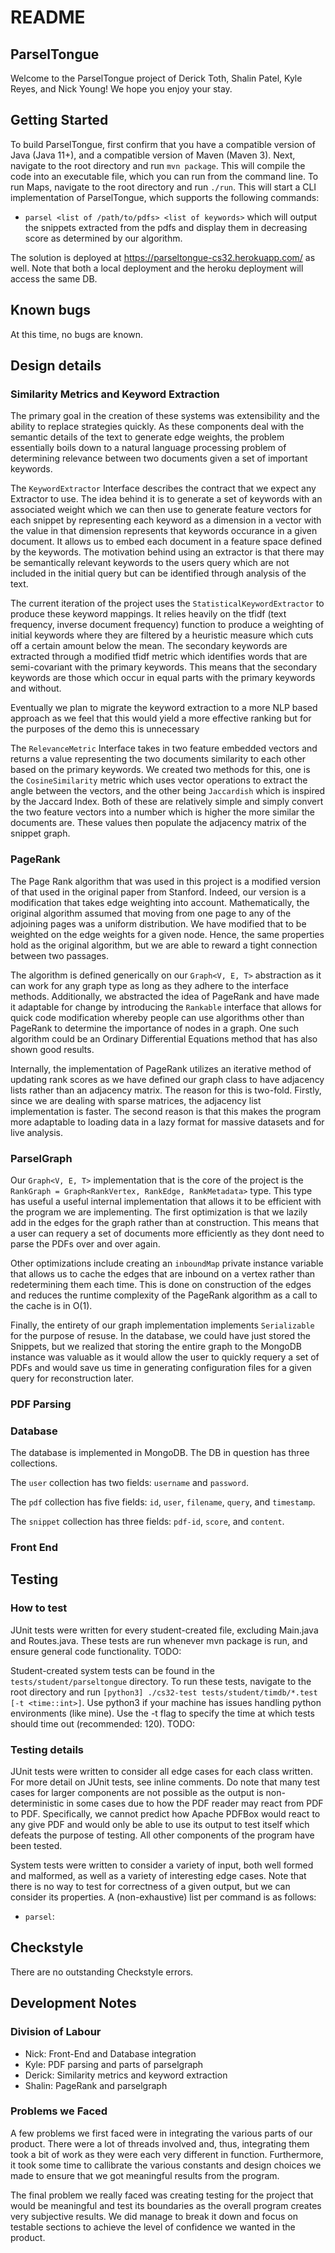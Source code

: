 # README

## ParselTongue

Welcome to the ParselTongue project of Derick Toth, Shalin Patel, Kyle Reyes, and Nick Young! We hope you enjoy your stay.

## Getting Started

To build ParselTongue, first confirm that you have a compatible version of Java (Java 11+), and a compatible version of Maven (Maven 3). Next, navigate to the root directory and run `mvn package`. This will compile the code into an executable file, which you can run from the command line. To run Maps, navigate to the root directory and run `./run`. This will start a CLI implementation of ParselTongue, which supports the following commands:

- `parsel <list of /path/to/pdfs> <list of keywords>` which will output the snippets extracted from the pdfs and display them in decreasing score as determined by our algorithm.

The solution is deployed at https://parseltongue-cs32.herokuapp.com/ as well. Note that both a local deployment and the heroku deployment will access the same DB.

## Known bugs

At this time, no bugs are known.

## Design details

### Similarity Metrics and Keyword Extraction

The primary goal in the creation of these systems was extensibility and the ability to replace strategies quickly. As these components deal with the semantic details of the text to generate edge weights, the problem essentially boils down to a natural language processing problem of determining relevance between two documents given a set of important keywords.

The `KeywordExtractor` Interface describes the contract that we expect any Extractor to use. The idea behind it is to generate a set of keywords with an associated weight which we can then use to generate feature vectors for each snippet by representing each keyword as a dimension in a vector with the value in that dimension represents that keywords occurance in a given document. It allows us to embed each document in a feature space defined by the keywords. The motivation behind using an extractor is that there may be semantically relevant keywords to the users query which are not included in the initial query but can be identified through analysis of the text.

The current iteration of the project uses the `StatisticalKeywordExtractor` to produce these keyword mappings. It relies heavily on the tfidf (text frequency, inverse document frequency) function to produce a weighting of initial keywords where they are filtered by a heuristic measure which cuts off a certain amount below the mean. The secondary keywords are extracted through a modified tfidf metric which identifies words that are semi-covariant with the primary keywords. This means that the secondary keywords are those which occur in equal parts with the primary keywords and without.

Eventually we plan to migrate the keyword extraction to a more NLP based approach as we feel that this would yield a more effective ranking but for the purposes of the demo this is unnecessary

The `RelevanceMetric` Interface takes in two feature embedded vectors and returns a value representing the two documents similarity to each other based on the primary keywords. We created two methods for this, one is the `CosineSimilarity` metric which uses vector operations to extract the angle between the vectors, and the other being `Jaccardish` which is inspired by the Jaccard Index. Both of these are relatively simple and simply convert the two feature vectors into a number which is higher the more similar the documents are. These values then populate the adjacency matrix of the snippet graph.

### PageRank

The Page Rank algorithm that was used in this project is a modified version of that used in the original paper from Stanford. Indeed, our version is a modification that takes edge weighting into account. Mathematically, the original algorithm assumed that moving from one page to any of the adjoining pages was a uniform distribution. We have modified that to be weighted on the edge weights for a given node. Hence, the same properties hold as the original algorithm, but we are able to reward a tight connection between two passages.

The algorithm is defined generically on our `Graph<V, E, T>` abstraction as it can work for any graph type as long as they adhere to the interface methods. Additionally, we abstracted the idea of PageRank and have made it adaptable for change by introducing the `Rankable` interface that allows for quick code modification whereby people can use algorithms other than PageRank to determine the importance of nodes in a graph. One such algorithm could be an Ordinary Differential Equations method that has also shown good results.

Internally, the implementation of PageRank utilizes an iterative method of updating rank scores as we have defined our graph class to have adjacency lists rather than an adjacency matrix. The reason for this is two-fold. Firstly, since we are dealing with sparse matrices, the adjacency list implementation is  faster. The second reason is that this makes the program more adaptable to loading data in a lazy format for massive datasets and for live analysis. 

### ParselGraph

Our `Graph<V, E, T>` implementation that is the core of the project is the `RankGraph = Graph<RankVertex, RankEdge, RankMetadata>` type. This type has useful a useful internal implementation that allows it to be efficient with the program we are implementing. The first optimization is that we lazily add in the edges for the graph rather than at construction. This means that a user can requery a set of documents more efficiently as they dont need to parse the PDFs over and over again. 

Other optimizations include creating an `inboundMap` private instance variable that allows us to cache the edges that are inbound on a vertex rather than redetermining them each time. This is done on construction of the edges and reduces the runtime complexity of the PageRank algorithm as  a call to the cache is in O(1).

Finally, the entirety of our graph implementation implements `Serializable` for the purpose of resuse. In the database, we could have just stored the Snippets, but we realized that storing the entire graph to the MongoDB instance was valuable as it would allow the user to quickly requery a set of PDFs and would save us time in generating configuration files for a given query for reconstruction later.

### PDF Parsing

### Database

The database is implemented in MongoDB. The DB in question has three collections.

The `user` collection has two fields: `username` and `password`.

The `pdf` collection has five fields: `id`, `user`, `filename`, `query`, and `timestamp`.

The `snippet` collection has three fields: `pdf-id`, `score`, and `content`.

### Front End

## Testing

### How to test

JUnit tests were written for every student-created file, excluding Main.java and Routes.java. These tests are run whenever mvn package is run, and ensure general code functionality. TODO:

Student-created system tests can be found in the `tests/student/parseltongue` directory. To run these tests, navigate to the root directory and run `[python3] ./cs32-test tests/student/timdb/*.test [-t <time::int>]`. Use python3 if your machine has issues handling python environments (like mine). Use the -t flag to specify the time at which tests should time out (recommended: 120). TODO:

### Testing details

JUnit tests were written to consider all edge cases for each class written. For more detail on JUnit tests, see inline comments. Do note that many test cases for larger components are not possible as the output is non-deterministic in some cases due to how the PDF reader may react from PDF to PDF. Specifically, we cannot predict how Apache PDFBox would react to any give PDF and would only be able to use its output to test itself which defeats the purpose of testing. All other components of the program have been tested.

System tests were written to consider a variety of input, both well formed and malformed, as well as a variety of interesting edge cases. Note that there is no way to test for correctness of a given output, but we can consider its properties. A (non-exhaustive) list per command is as follows:

- `parsel`: 


## Checkstyle

There are no outstanding Checkstyle errors.

## Development Notes

### Division of Labour

- Nick: Front-End and Database integration
- Kyle: PDF parsing and parts of parselgraph
- Derick: Similarity metrics and keyword extraction
- Shalin: PageRank and parselgraph

### Problems we Faced
A few problems we first faced were in integrating the various parts of our product. There were a lot of threads involved and, thus, integrating them took a bit of work as they were each very different in function. Furthermore, it took some time to callibrate  the various constants and design choices we made to ensure that we got meaningful results from the program.

The final problem we really faced was creating testing for the project that would be meaningful and test its boundaries as the overall program creates very subjective results. We did manage to break it down and focus on testable sections to achieve the level of confidence we wanted in the product.
